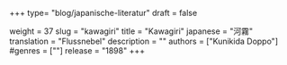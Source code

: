 +++
type= "blog/japanische-literatur"
draft = false

weight = 37
slug = "kawagiri"
title = "Kawagiri"
japanese = "河霧"
translation = "Flussnebel"
description = ""
authors = ["Kunikida Doppo"]
#genres = [""]
release = "1898"
+++

